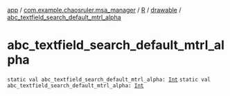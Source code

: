 [app](../../../index.md) / [com.example.chaosruler.msa_manager](../../index.md) / [R](../index.md) / [drawable](index.md) / [abc_textfield_search_default_mtrl_alpha](.)

# abc_textfield_search_default_mtrl_alpha

`static val abc_textfield_search_default_mtrl_alpha: `[`Int`](https://kotlinlang.org/api/latest/jvm/stdlib/kotlin/-int/index.html)
`static val abc_textfield_search_default_mtrl_alpha: `[`Int`](https://kotlinlang.org/api/latest/jvm/stdlib/kotlin/-int/index.html)